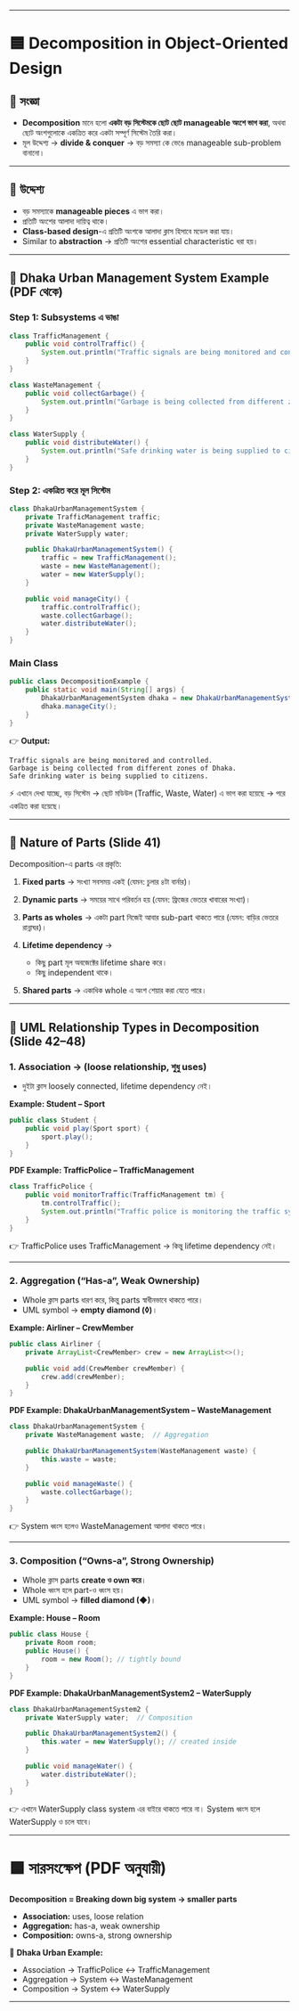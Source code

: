 
---

# 🟦 Decomposition in Object-Oriented Design

## 🔹 সংজ্ঞা

* **Decomposition** মানে হলো **একটা বড় সিস্টেমকে ছোট ছোট manageable অংশে ভাগ করা**, অথবা ছোট অংশগুলোকে একত্রিত করে একটা সম্পূর্ণ সিস্টেম তৈরি করা।
* মূল উদ্দেশ্য → **divide & conquer** → বড় সমস্যা কে ভেঙে manageable sub-problem বানানো।

---

## 🔹 উদ্দেশ্য

* বড় সমস্যাকে **manageable pieces** এ ভাগ করা।
* প্রতিটি অংশের আলাদা দায়িত্ব থাকে।
* **Class-based design**-এ প্রতিটি অংশকে আলাদা ক্লাস হিসাবে মডেল করা যায়।
* Similar to **abstraction** → প্রতিটি অংশের essential characteristic ধরা হয়।

---

## 🔹 Dhaka Urban Management System Example (PDF থেকে)

### Step 1: Subsystems এ ভাঙা

```java
class TrafficManagement {
    public void controlTraffic() {
        System.out.println("Traffic signals are being monitored and controlled.");
    }
}

class WasteManagement {
    public void collectGarbage() {
        System.out.println("Garbage is being collected from different zones of Dhaka.");
    }
}

class WaterSupply {
    public void distributeWater() {
        System.out.println("Safe drinking water is being supplied to citizens.");
    }
}
```

### Step 2: একত্রিত করে মূল সিস্টেম

```java
class DhakaUrbanManagementSystem {
    private TrafficManagement traffic;
    private WasteManagement waste;
    private WaterSupply water;

    public DhakaUrbanManagementSystem() {
        traffic = new TrafficManagement();
        waste = new WasteManagement();
        water = new WaterSupply();
    }

    public void manageCity() {
        traffic.controlTraffic();
        waste.collectGarbage();
        water.distributeWater();
    }
}
```

### Main Class

```java
public class DecompositionExample {
    public static void main(String[] args) {
        DhakaUrbanManagementSystem dhaka = new DhakaUrbanManagementSystem();
        dhaka.manageCity();
    }
}
```

👉 **Output:**

```
Traffic signals are being monitored and controlled.
Garbage is being collected from different zones of Dhaka.
Safe drinking water is being supplied to citizens.
```

⚡ এখানে দেখা যাচ্ছে, বড় সিস্টেম → ছোট মডিউল (Traffic, Waste, Water) এ ভাগ করা হয়েছে → পরে একত্রিত করা হয়েছে।

---

## 🔹 Nature of Parts (Slide 41)

Decomposition-এ parts এর প্রকৃতি:

1. **Fixed parts** → সংখ্যা সবসময় একই (যেমন: চুলার ৪টা বার্নার)।
2. **Dynamic parts** → সময়ের সাথে পরিবর্তন হয় (যেমন: ফ্রিজের ভেতরে খাবারের সংখ্যা)।
3. **Parts as wholes** → একটা part নিজেই আবার sub-part থাকতে পারে (যেমন: বাড়ির ভেতরে রান্নাঘর)।
4. **Lifetime dependency** →

   * কিছু part মূল অবজেক্টের lifetime share করে।
   * কিছু independent থাকে।
5. **Shared parts** → একাধিক whole এ অংশ শেয়ার করা যেতে পারে।

---

## 🔹 UML Relationship Types in Decomposition (Slide 42–48)

### 1. **Association** → (loose relationship, শুধু uses)

* দুইটা ক্লাস loosely connected, lifetime dependency নেই।

**Example: Student – Sport**

```java
public class Student {
    public void play(Sport sport) {
        sport.play();
    }
}
```

**PDF Example: TrafficPolice – TrafficManagement**

```java
class TrafficPolice {
    public void monitorTraffic(TrafficManagement tm) {
        tm.controlTraffic();
        System.out.println("Traffic police is monitoring the traffic system.");
    }
}
```

👉 TrafficPolice uses TrafficManagement → কিন্তু lifetime dependency নেই।

---

### 2. **Aggregation (“Has-a”, Weak Ownership)**

* Whole ক্লাস parts ধারণ করে, কিন্তু parts স্বাধীনভাবে থাকতে পারে।
* UML symbol → **empty diamond (◊)**।

**Example: Airliner – CrewMember**

```java
public class Airliner {
    private ArrayList<CrewMember> crew = new ArrayList<>();

    public void add(CrewMember crewMember) {
        crew.add(crewMember);
    }
}
```

**PDF Example: DhakaUrbanManagementSystem – WasteManagement**

```java
class DhakaUrbanManagementSystem {
    private WasteManagement waste;  // Aggregation

    public DhakaUrbanManagementSystem(WasteManagement waste) {
        this.waste = waste;
    }

    public void manageWaste() {
        waste.collectGarbage();
    }
}
```

👉 System ধ্বংস হলেও WasteManagement আলাদা থাকতে পারে।

---

### 3. **Composition (“Owns-a”, Strong Ownership)**

* Whole ক্লাস parts **create ও own করে**।
* Whole ধ্বংস হলে part-ও ধ্বংস হয়।
* UML symbol → **filled diamond (◆)**।

**Example: House – Room**

```java
public class House {
    private Room room;
    public House() {
        room = new Room(); // tightly bound
    }
}
```

**PDF Example: DhakaUrbanManagementSystem2 – WaterSupply**

```java
class DhakaUrbanManagementSystem2 {
    private WaterSupply water;  // Composition

    public DhakaUrbanManagementSystem2() {
        this.water = new WaterSupply(); // created inside
    }

    public void manageWater() {
        water.distributeWater();
    }
}
```

👉 এখানে WaterSupply class system এর বাইরে থাকতে পারে না। System ধ্বংস হলে WaterSupply ও চলে যাবে।

---

# 🟩 সারসংক্ষেপ (PDF অনুযায়ী)

**Decomposition = Breaking down big system → smaller parts**

* **Association:** uses, loose relation
* **Aggregation:** has-a, weak ownership
* **Composition:** owns-a, strong ownership

📌 **Dhaka Urban Example:**

* Association → TrafficPolice ↔ TrafficManagement
* Aggregation → System ↔ WasteManagement
* Composition → System ↔ WaterSupply

---

